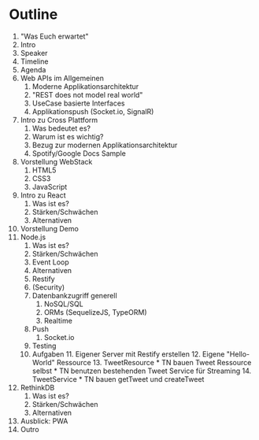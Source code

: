 # Outline

1. "Was Euch erwartet"
2. Intro
3. Speaker
4. Timeline
5. Agenda
6. Web APIs im Allgemeinen
	1. Moderne Applikationsarchitektur
	2. "REST does not model real world"
	3. UseCase basierte Interfaces 
	4. Applikationspush (Socket.io, SignalR)
7. Intro zu Cross Plattform
	1. Was bedeutet es?
	2. Warum ist es wichtig?
	3. Bezug zur modernen Applikationsarchitektur
	4. Spotify/Google Docs Sample
8. Vorstellung WebStack
	1. HTML5
	2. CSS3
	3. JavaScript
9. Intro zu React
	1. Was ist es?
	2. Stärken/Schwächen
	3. Alternativen
10. Vorstellung Demo
11. Node.js
	1. Was ist es?
	2. Stärken/Schwächen
	3. Event Loop
	4. Alternativen
	5. Restify
	6. (Security)
	7. Datenbankzugriff generell
		1. NoSQL/SQL
		2. ORMs (SequelizeJS, TypeORM)
		3. Realtime
	8. Push
		1. Socket.io
	9. Testing
	10. Aufgaben
		11. Eigener Server mit Restify erstellen
		12. Eigene "Hello-World" Ressource
		13. TweetResource
			* TN bauen Tweet Ressource selbst
			* TN benutzen bestehenden Tweet Service für Streaming
		14. TweetService
			* TN bauen getTweet und createTweet
12. RethinkDB
	1. Was ist es?
	2. Stärken/Schwächen
	3. Alternativen
13. Ausblick: PWA
14. Outro

